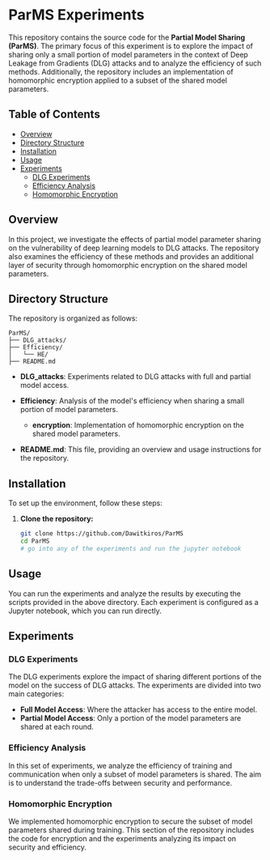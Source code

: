 # ParMS Experiments

This repository contains the source code for the **Partial Model Sharing (ParMS)**. The primary focus of this experiment is to explore the impact of sharing only a small portion of model parameters in the context of Deep Leakage from Gradients (DLG) attacks and to analyze the efficiency of such methods. Additionally, the repository includes an implementation of homomorphic encryption applied to a subset of the shared model parameters.

## Table of Contents

- [Overview](#overview)
- [Directory Structure](#directory-structure)
- [Installation](#installation)
- [Usage](#usage)
- [Experiments](#experiments)
  - [DLG Experiments](#dlg-experiments)
  - [Efficiency Analysis](#efficiency-analysis)
  - [Homomorphic Encryption](#homomorphic-encryption)

## Overview

In this project, we investigate the effects of partial model parameter sharing on the vulnerability of deep learning models to DLG attacks. The repository also examines the efficiency of these methods and provides an additional layer of security through homomorphic encryption on the shared model parameters.

## Directory Structure

The repository is organized as follows:

```
ParMS/
├── DLG_attacks/
├── Efficiency/
│   └── HE/
├── README.md
```

- **DLG_attacks**: Experiments related to DLG attacks with full and partial model access.
- **Efficiency**: Analysis of the model's efficiency when sharing a small portion of model parameters.
  - **encryption**: Implementation of homomorphic encryption on the shared model parameters.

- **README.md**: This file, providing an overview and usage instructions for the repository.

## Installation

To set up the environment, follow these steps:

1. **Clone the repository:**

   ```bash
   git clone https://github.com/Dawitkiros/ParMS
   cd ParMS
   # go into any of the experiments and run the jupyter notebook
   ```

## Usage

You can run the experiments and analyze the results by executing the scripts provided in the above directory. Each experiment is configured as a Jupyter notebook, which you can run directly.
## Experiments

### DLG Experiments

The DLG experiments explore the impact of sharing different portions of the model on the success of DLG attacks. The experiments are divided into two main categories:

- **Full Model Access**: Where the attacker has access to the entire model.
- **Partial Model Access**: Only a portion of the model parameters are shared at each round.

### Efficiency Analysis

In this set of experiments, we analyze the efficiency of training and communication when only a subset of model parameters is shared. The aim is to understand the trade-offs between security and performance.

### Homomorphic Encryption

We implemented homomorphic encryption to secure the subset of model parameters shared during training. This section of the repository includes the code for encryption and the experiments analyzing its impact on security and efficiency.
